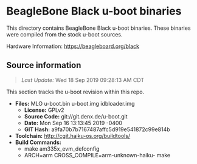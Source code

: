 BeagleBone Black u-boot binaries
===================

This directory contains BeagleBone Black u-boot binaries.
These binaries were compiled from the stock u-boot sources.

Hardware Information: <https://beagleboard.org/black>

Source information
-------------
> *Last Update:* Wed 18 Sep 2019 09:28:13 AM CDT

This section tracks the u-boot revision within this repo.

* **Files:**  MLO u-boot.bin u-boot.img idbloader.img
  * **License:** GPLv2
  * **Source Code:** git://git.denx.de/u-boot.git
  * **Date:** Mon Sep 16 13:13:45 2019 -0400
  * **GIT Hash:** a9fa70b7b7167487affc5d919e541872c99e814b
* **Toolchain:** http://cgit.haiku-os.org/buildtools/
* **Build Commands:**
  * make am335x_evm_defconfig
  * ARCH=arm CROSS_COMPILE=arm-unknown-haiku- make
